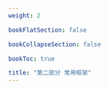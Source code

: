 ```yaml
---
weight: 2

bookFlatSection: false

bookCollapseSection: false

bookToc: true

title: "第二部分 常用框架"
---
```

